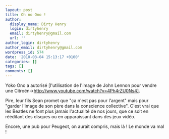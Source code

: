```yaml
---
layout: post
title: Oh no Ono !
author:
  display_name: Dirty Henry
  login: dirtyhenry
  email: dirtyhenry@gmail.com
  url: ''
author_login: dirtyhenry
author_email: dirtyhenry@gmail.com
wordpress_id: 574
date: '2010-03-04 15:13:17 +0100'
categories: []
tags: []
comments: []
---
```

Yoko Ono a autorisé [l'utilisation de l'image de John Lennon pour vendre une Citroën->http://www.youtube.com/watch?v=4Ph4rZU0Ns4].

Pire, leur fils Sean promet que "ça n'est pas pour l'argent" mais pour "garder l'image de son père dans la conscience collective". C'est vrai que les Beatles ne font plus jamais l'actualité de nos jours, que ce soit en rééditant des disques ou en apparaissant dans des jeux vidéo. 

Encore, une pub pour Peugeot, on aurait compris, mais là ! Le monde va mal !
